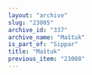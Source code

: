 ```yaml
---
layout: "archive"
slug: "23005"
archive_id: "337"
archive_name: "Maštuk"
is_part_of: "Sippar"
title: "Maštuk"
previous_item: "23008"
---
```

